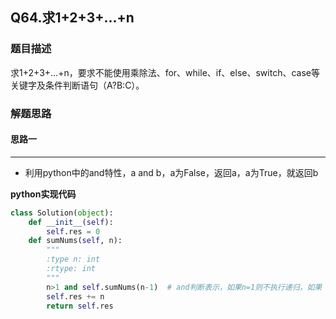 ## Q64.求1+2+3+...+n
### 题目描述
求1+2+3+...+n，要求不能使用乘除法、for、while、if、else、switch、case等关键字及条件判断语句（A?B:C）。
### 解题思路
#### 思路一
****
- 利用python中的and特性，a and b，a为False，返回a，a为True，就返回b

**python实现代码**
```python
class Solution(object):
    def __init__(self):
        self.res = 0
    def sumNums(self, n):
        """
        :type n: int
        :rtype: int
        """
        n>1 and self.sumNums(n-1)  # and判断表示，如果n=1则不执行递归，如果 n>1则执行递归
        self.res += n 
        return self.res

```


